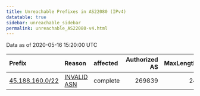 ```yaml
---
title: Unreachable Prefixes in AS22080 (IPv4)
datatable: true
sidebar: unreachable_sidebar
permalink: unreachable_AS22080-v4.html
---
```


Data as of 2020-05-16 15:20:00 UTC


<div class="datatable-begin"></div>

| Prefix                                                   | Reason                                                                                                 | affected   |   Authorized AS |   MaxLength | Anchor                                         |   unreachable /24s |
|:---------------------------------------------------------|:-------------------------------------------------------------------------------------------------------|:-----------|----------------:|------------:|:-----------------------------------------------|-------------------:|
| [45.188.160.0/22](https://stat.ripe.net/45.188.160.0/22) | [INVALID ASN](https://rpki-validator.ripe.net/announcement-preview?asn=AS22080&prefix=45.188.160.0/22) | complete   |          269839 |          24 | [LACNIC](unreachable_LACNIC_RPKI_Root-v4.html) |                  4 |

<div class="datatable-end"></div>